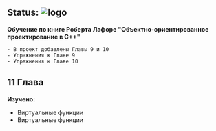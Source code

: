 ## Status: ![logo][image] 

**Обучение по книге Роберта Лафоре "Объектно-ориентированное проектирование в С++"**

```
- В проект добавлены Главы 9 и 10
- Упражнения к Главе 9
- Упражнения к Главе 10
```

## 11 Глава
**Изучено:** 
* Виртуальные функции
* Виртуальные функции



[image]:http://midlandbooks.ie/wp-content/uploads/2015/03/Book-icon1.png